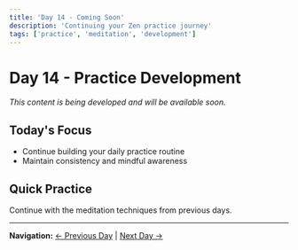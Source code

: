 ```yaml
---
title: 'Day 14 - Coming Soon'
description: 'Continuing your Zen practice journey'
tags: ['practice', 'meditation', 'development']
---
```


# Day 14 - Practice Development

*This content is being developed and will be available soon.*

## Today's Focus
- Continue building your daily practice routine
- Maintain consistency and mindful awareness

## Quick Practice
Continue with the meditation techniques from previous days.

---

**Navigation:** [← Previous Day](day13.md) | [Next Day →](day15.md)
